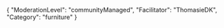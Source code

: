 {
    "ModerationLevel": "communityManaged",
    "Facilitator": "ThomasieDK",
    "Category": "furniture" 
}
